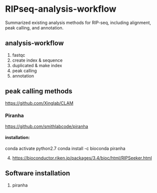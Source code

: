 # RIPseq-analysis-workflow
Summarized existing analysis methods for RIP-seq, including alignment, peak calling, and annotation.

## analysis-workflow
1. fastqc
2. create index & sequence
3. duplicated & make index
4. peak calling
5. annotation

## peak calling methods
https://github.com/Xinglab/CLAM

### Piranha
https://github.com/smithlabcode/piranha

#### installation: 
conda activate python2.7
conda install -c bioconda piranha



4. https://bioconductor.riken.jp/packages/3.4/bioc/html/RIPSeeker.html

## Software installation
1. piranha
